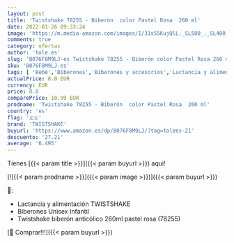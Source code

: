 ```yaml
---
layout: post
title: 'Twistshake 78255 - Biberón  color Pastel Rosa  260 ml'
date: 2022-01-26 09:33:24
image: 'https://m.media-amazon.com/images/I/31s55KujQlL._SL500_._SL400_.jpg'
comments: true
category: ofertas
author: 'tole.es'
slug: 'B076F8M9LJ-es Twistshake 78255 - Biberón color Pastel Rosa 260 ml'
sku: 'B076F8M9LJ-es'
tags: [ 'Bebé','Biberones','Biberones y accesorios','Lactancia y alimentación','biberón','twistshake', ]
actualPrice: 8.0 EUR
currency: EUR
price: 8.0
comparePrice: 10.99 EUR
prodname: 'Twistshake 78255 - Biberón  color Pastel Rosa  260 ml'
country: 'es'
flag: '🇪🇸'
brand: 'TWISTSHAKE'
buyurl: 'https://www.amazon.es/dp/B076F8M9LJ/?tag=tolees-21'
descuento: '27.21'
average: '6.495'
---
```


Tienes [{{< param title >}}]({{< param buyurl >}}) aqui!

[![{{< param prodname >}}]({{< param image >}})]({{< param buyurl >}})

🔎:

- Lactancia y alimentación TWISTSHAKE
- Biberones Unisex Infantil
- Twistshake biberón anticólico 260ml pastel rosa (78255)

[🛒 Comprar!!!]({{< param buyurl >}})
